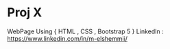 # Proj X
WebPage Using { HTML , CSS , Bootstrap 5 }
LinkedIn : https://www.linkedin.com/in/m-elshemmii/
